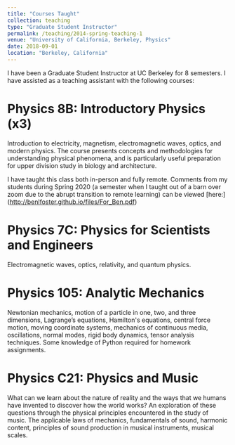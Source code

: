 ```yaml
---
title: "Courses Taught"
collection: teaching
type: "Graduate Student Instructor"
permalink: /teaching/2014-spring-teaching-1
venue: "University of California, Berkeley, Physics"
date: 2018-09-01
location: "Berkeley, California"
---
```


I have been a Graduate Student Instructor at UC Berkeley for 8 semesters.  I have assisted as a teaching assistant with the following courses:

Physics 8B: Introductory Physics (x3)
======
Introduction to electricity, magnetism, electromagnetic waves, optics, and modern physics. The course presents concepts and methodologies for understanding physical phenomena, and is particularly useful preparation for upper division study in biology and architecture.

I have taught this class both in-person and fully remote.  Comments from my students during Spring 2020 (a semester when I taught out of a barn over zoom due to the abrupt transition to remote learning) can be viewed [here:] (http://benlfoster.github.io/files/For_Ben.pdf)

Physics 7C: Physics for Scientists and Engineers
======
Electromagnetic waves, optics, relativity, and quantum physics.

Physics 105: Analytic Mechanics 
======
Newtonian mechanics, motion of a particle in one, two, and three dimensions, Lagrange’s equations, Hamilton's equations, central force motion, moving coordinate systems, mechanics of continuous media, oscillations, normal modes, rigid body dynamics, tensor analysis techniques. Some knowledge of Python required for homework assignments. 

Physics C21: Physics and Music
======
What can we learn about the nature of reality and the ways that we humans have invented to discover how the world works? An exploration of these questions through the physical principles encountered in the study of music. The applicable laws of mechanics, fundamentals of sound, harmonic content, principles of sound production in musical instruments, musical scales.